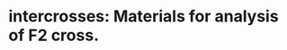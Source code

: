 
<!-- README.md is generated from README.Rmd. Please edit that file -->

# intercrosses: Materials for analysis of F2 cross.

<!-- badges: start -->

<!-- badges: end -->
